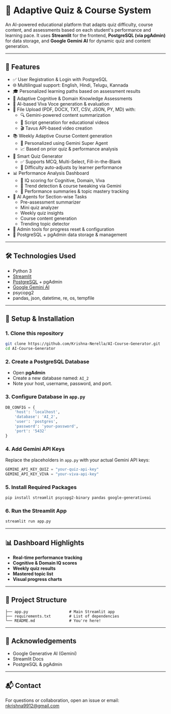# 🎯 Adaptive Quiz & Course System

An AI-powered educational platform that adapts quiz difficulty, course content, and assessments based on each student's performance and learning pace. It uses **Streamlit** for the frontend, **PostgreSQL (via pgAdmin)** for data storage, and **Google Gemini AI** for dynamic quiz and content generation.

---

## 🚀 Features

- ✅ User Registration & Login with PostgreSQL
- 🌐 Multilingual support: English, Hindi, Telugu, Kannada
- 🎓 Personalized learning paths based on assessment results
- 🧠 Adaptive Cognitive & Domain Knowledge Assessments
- 🎤 AI-based Viva Voce generation & evaluation
- 📁 File Upload (PDF, DOCX, TXT, CSV, JSON, PY, MD) with:
  - 🔍 Gemini-powered content summarization
  - 📝 Script generation for educational videos
  - 🎬 Tavus API-based video creation
- 📚 Weekly Adaptive Course Content generation
  - 🤖 Personalized using Gemini Super Agent
  - 📈 Based on prior quiz & performance analysis
- 🧪 Smart Quiz Generator
  - ✅ Supports MCQ, Multi-Select, Fill-in-the-Blank
  - 🔄 Difficulty auto-adjusts by learner performance
- 📊 Performance Analysis Dashboard
  - 💯 IQ scoring for Cognitive, Domain, Viva
  - 📌 Trend detection & course tweaking via Gemini
  - 🔁 Performance summaries & topic mastery tracking
- 🧠 AI Agents for Section-wise Tasks
  - Pre-assessment summarizer
  - Mini quiz analyzer
  - Weekly quiz insights
  - Course content generation
  - Trending topic detector
- 🔐 Admin tools for progress reset & configuration
- 💾 PostgreSQL + pgAdmin data storage & management
---

## 🛠️ Technologies Used

- Python 3
- [Streamlit](https://streamlit.io/)
- [PostgreSQL](https://www.postgresql.org/) + pgAdmin
- [Google Gemini AI](https://ai.google.dev/)
- psycopg2
- pandas, json, datetime, re, os, tempfile

---

## 💾 Setup & Installation

### 1. Clone this repository
```bash
git clone https://github.com/Krishna-Nerella/AI-Course-Generator.git
cd AI-Course-Generator
```

### 2. Create a PostgreSQL Database
- Open **pgAdmin**
- Create a new database named: `AI_2`
- Note your host, username, password, and port.

### 3. Configure Database in `app.py`

```python
DB_CONFIG = {
    'host': 'localhost',
    'database': 'AI_2',
    'user': 'postgres',
    'password': 'your-password',
    'port': '5432'
}
```

### 4. Add Gemini API Keys
Replace the placeholders in `app.py` with your actual Gemini API keys:
```python
GEMINI_API_KEY_QUIZ = "your-quiz-api-key"
GEMINI_API_KEY_VIVA = "your-viva-api-key"
```



### 5. Install Required Packages
```bash
pip install streamlit psycopg2-binary pandas google-generativeai
```

### 6. Run the Streamlit App
```bash
streamlit run app.py
```

---

## 📊 Dashboard Highlights

- **Real-time performance tracking**
- **Cognitive & Domain IQ scores**
- **Weekly quiz results**
- **Mastered topic list**
- **Visual progress charts**

---

## 📂 Project Structure

```
├── app.py                  # Main Streamlit app
├── requirements.txt        # List of dependencies
└── README.md               # You're here!
```

---

## 🙏 Acknowledgements

- Google Generative AI (Gemini)
- Streamlit Docs
- PostgreSQL & pgAdmin

---

## 📬 Contact

For questions or collaboration, open an issue or email: nkrishna9912@gmail.com
